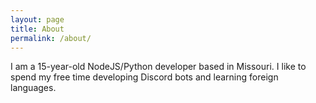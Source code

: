 ```yaml
---
layout: page
title: About
permalink: /about/
---
```


I am a 15-year-old NodeJS/Python developer based in Missouri. I like to spend my free time developing Discord bots and learning foreign languages.
